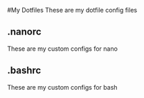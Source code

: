 #My Dotfiles
These are my dotfile config files
## .nanorc
These are my custom configs for nano
## .bashrc
These are my custom configs for bash
